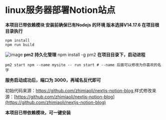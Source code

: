 # linux服务器部署Notion站点
**本项目已带依赖模块
安装前确保已有Nodejs 的环境
版本选择V14.17.6
在项目根目录执行**
```
npm install
npm run build
```
![image](https://cdn.jsdelivr.net/gh/rcy1314/tuchuang@main/NV/image.405k7s375o20.jpg)
**pm2 持久化管理**
npm install -g pm2
**在项目目录下，启动进程**
```
pm2 start npm --name mysite -- run start # --name 后面可以修改为你喜欢的名字
```
**服务启动成功后，端口为 3000，再域名反代即可**

初始代码来源：[https://github.com/zhimiaoli/nextjs-notion-blog ](https://github.com/zhimiaoli/nextjs-notion-blog )
样式修改来源：[https://github.com/zhimiaoli/nextjs-notion-blog](https://github.com/zhimiaoli/nextjs-notion-blog)

**本项目已带依赖模块，可一键安装**
